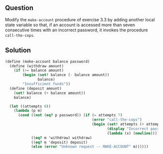 Question
---
Modify the `make-account` procedure of exercise 3.3 by adding another local state
variable so that, if an account is accessed more than seven consecutive times with an incorrect
password, it invokes the procedure `call-the-cops`.

Solution
---
```scheme
(define (make-account balance password)
  (define (withdraw amount)
    (if (>= balance amount)
        (begin (set! balance (- balance amount))
               balance)
        "Insufficient funds"))
  (define (deposit amount)
    (set! balance (+ balance amount))
    balance)

  (let ((attempts 0))
    (lambda (p m)
      (cond ((not (eq? p password)) (if (= attempts 7)
                                        (error "call-the-cops")
                                        (begin (set! attempts (+ attempts 1))
                                               (display "Incorrect password")
                                               (lambda (x) (newline)))))
            ((eq? m 'withdraw) withdraw)
            ((eq? m 'deposit) deposit)
            (else (error "Unknown request -- MAKE-ACCOUNT" m))))))
```